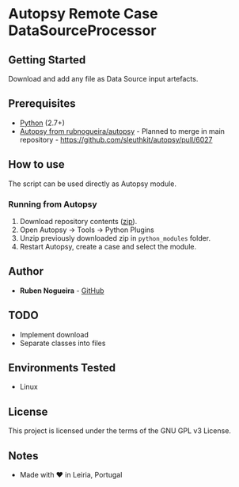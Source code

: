 # Autopsy Remote Case DataSourceProcessor

## Getting Started

Download and add any file as Data Source input artefacts.

## Prerequisites

* [Python](https://www.python.org/downloads/) (2.7+)
* [Autopsy from rubnogueira/autopsy](https://github.com/rubnogueira/autopsy) - Planned to merge in main repository - https://github.com/sleuthkit/autopsy/pull/6027

## How to use

The script can be used directly as Autopsy module.

### Running from Autopsy

1. Download repository contents ([zip](../../archive/master.zip)).
2. Open Autopsy -> Tools -> Python Plugins
3. Unzip previously downloaded zip in `python_modules` folder.
4. Restart Autopsy, create a case and select the module.

## Author

* **Ruben Nogueira** - [GitHub](https://github.com/rubnogueira)

## TODO
- Implement download
- Separate classes into files

## Environments Tested

* Linux

## License

This project is licensed under the terms of the GNU GPL v3 License.

## Notes

* Made with ❤ in Leiria, Portugal